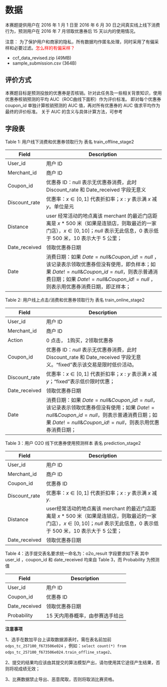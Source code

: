 
# 数据

​本赛题提供用户在 2016 年 1 月 1 日至 2016 年 6 月 30 日之间真实线上线下消费行为，预测用户在 2016 年 7 月领取优惠券后 15 天以内的使用情况。

注意： 为了保护用户和商家的隐私，所有数据均作匿名处理，同时采用了有偏采样和必要过滤。<span style="color:red;">怎么样的有偏采样？</span>

- ccf_data_revised.zip (49MB)
- sample_submission.csv (364B)

## 评价方式

​本赛题目标是预测投放的优惠券是否核销。针对此任务及一些相关背景知识，使用优惠券核销预测的平均 AUC（ROC曲线下面积）作为评价标准。 即对每个优惠券 coupon_id 单独计算核销预测的 AUC 值，再对所有优惠券的 AUC 值求平均作为最终的评价标准。 关于 AUC 的含义与具体计算方法，可参考


## **字段表**

Table 1: 用户线下消费和优惠券领取行为 表名 train_offline_stage2

| **Field**     | **Description**                                              |
| ------------- | ------------------------------------------------------------ |
| User_id       | 用户 ID                                                       |
| Merchant_id   | 商户 ID                                                       |
| Coupon_id     | 优惠券 ID：null 表示无优惠券消费，此时 Discount_rate 和 Date_received 字段无意义 |
| Discount_rate | 优惠率：$x \in [0,1]$ 代表折扣率；$x:y$ 表示满 $x$ 减 $y$。单位是元       |
| Distance      | user 经常活动的地点离该 merchant 的最近门店距离是 $x*500$ 米（如果是连锁店，则取最近的一家门店），$x\in[0,10]$；$null$ 表示无此信息，$0$ 表示低于 $500$ 米，$10$ 表示大于 $5$ 公里； |
| Date_received | 领取优惠券日期                                               |
| Date          | 消费日期：如果 $Date=null \& Coupon\_id!=null$ ，该记录表示领取优惠券但没有使用，即负样本；如果 $Date!=null  \&  Coupon\_id = null$，则表示普通消费日期；如果 $Date!=null  \&  Coupon\_id != null$ ，则表示用优惠券消费日期，即正样本； |





Table 2: 用户线上点击/消费和优惠券领取行为 表名 train_online_stage2

| **Field**     | **Description**                                              |
| ------------- | ------------------------------------------------------------ |
| User_id       | 用户 ID                                                       |
| Merchant_id   | 商户 ID                                                       |
| Action        | 0 点击， 1购买，2领取优惠券                                  |
| Coupon_id     | 优惠券 ID：$null$ 表示无优惠券消费，此时 Discount_rate 和 Date_received 字段无意义。“fixed”表示该交易是限时低价活动。 |
| Discount_rate | 优惠率：$x \in [0,1]$ 代表折扣率；$x:y$ 表示满 $x$ 减 $y$；“fixed”表示低价限时优惠； |
| Date_received | 领取优惠券日期                                               |
| Date          | 消费日期：如果 $Date=null \& Coupon\_id != null$，该记录表示领取优惠券但没有使用；如果 $Date!=null \& Coupon\_id = null$，则表示普通消费日期；如果 $Date!=null \& Coupon\_id != null$，则表示用优惠券消费日期； |



Table 3：用户 O2O 线下优惠券使用预测样本 表名 prediction_stage2

| **Field**     | **Description**                                              |
| ------------- | ------------------------------------------------------------ |
| User_id       | 用户 ID                                                       |
| Merchant_id   | 商户 ID                                                       |
| Coupon_id     | 优惠券 ID                                                     |
| Discount_rate | 优惠率：$x \in [0,1]$ 代表折扣率；$x:y$ 表示满 $x$ 减 $y$.                |
| Distance      | user经常活动的地点离该 merchant 的最近门店距离是 $x*500$ 米（如果是连锁店，则取最近的一家门店），$x\in[0,10]$；$null$ 表示无此信息，$0$ 表示低于 $500$ 米，$10$ 表示大于 $5$ 公里； |
| Date_received | 领取优惠券日期                                               |



Table 4：选手提交表名要求统一命名为：o2o_result 字段要求如下表
其中 user_id ，coupon_id 和 date_received 均来自 Table 3，而 Probability 为预测值



| **Field**     | **Description**                |
| ------------- | ------------------------------ |
| User_id       | 用户 ID                         |
| Coupon_id     | 优惠券 ID                       |
| Date_received | 领取优惠券日期                 |
| Probability   | 15 天内用券概率，由参赛选手给出 |

**注意事项**

1、选手在数加平台上读取数据源表时，需在表名前加前 `odps_tc_257100_f673506e024` ，例如：`select count(*) from odps_tc_257100_f673506e024.train_offline_stage2`、

2、提交的结果均应该由其提交的算法模型产出，请勿使用其它途径产生结果，否则将视成绩无效；

3、比赛数据禁止导出、恶意爬取，否则将取消比赛资格。
